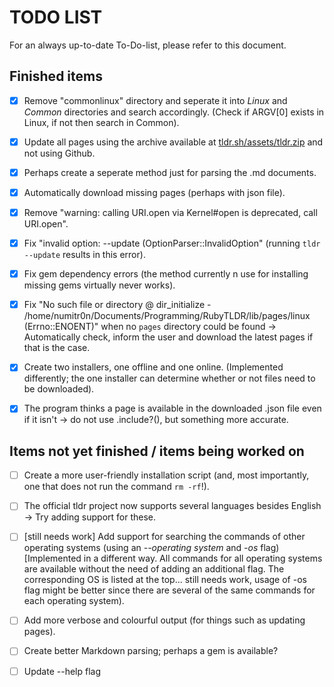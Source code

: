 # TODO LIST
For an always up-to-date To-Do-list, please refer to this document.

## Finished items ##

- [x] Remove "commonlinux" directory and seperate it into *Linux* and *Common* directories and search accordingly. (Check if ARGV[0] exists in Linux, if not then search in Common).

- [x] Update all pages using the archive available at [tldr.sh/assets/tldr.zip](tldr.sh/assets/tldr.zip) and not using Github.

- [x] Perhaps create a seperate method just for parsing the .md documents.

- [x] Automatically download missing pages (perhaps with json file).

- [x] Remove "warning: calling URI.open via Kernel#open is deprecated, call URI.open".

- [x] Fix "invalid option: --update (OptionParser::InvalidOption" (running `tldr --update` results in this error).

- [x] Fix gem dependency errors (the method currently n use for installing missing gems virtually never works).

- [x] Fix "No such file or directory @ dir_initialize - /home/numitr0n/Documents/Programming/RubyTLDR/lib/pages/linux (Errno::ENOENT)" when no `pages` directory could be found -> Automatically check, inform the user and download the latest pages if that is the case.

- [x] Create two installers, one offline and one online. (Implemented differently; the one installer can determine whether or not files need to be downloaded).

- [x] The program thinks a page is available in the downloaded .json file even if it isn't -> do not use .include?(), but something more accurate.

## Items not yet finished / items being worked on ##

- [ ] Create a more user-friendly installation script (and, most importantly, one that does not run the command `rm -rf`!).

- [ ] The official tldr project now supports several languages besides English -> Try adding support for these.

- [ ] [still needs work] Add support for searching the commands of other operating systems (using an *--operating system* and *-os* flag) [Implemented in a different way. All commands for all operating systems are available without the need of adding an additional flag. The corresponding OS is listed at the top... still needs work, usage of -os flag might be better since there are several of the same commands for each operating system).

- [ ] Add more verbose and colourful output (for things such as updating pages).

- [ ] Create better Markdown parsing; perhaps a gem is available?

- [ ] Update --help flag
